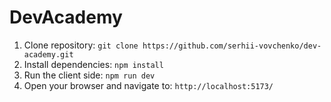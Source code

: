 # DevAcademy

1. Clone repository: `git clone https://github.com/serhii-vovchenko/dev-academy.git`
2. Install dependencies: `npm install`
3. Run the client side: `npm run dev`
4. Open your browser and navigate to: `http://localhost:5173/`
